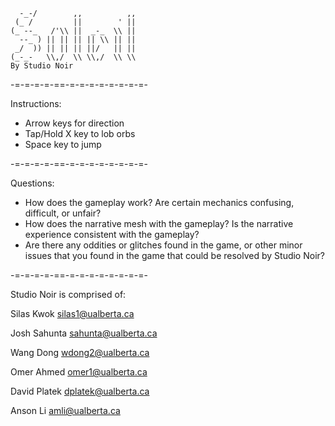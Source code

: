 ```                      
  -_-/        ,,          ,, 
 (_ /         ||        ' || 
(_ --_   /'\\ ||  _-_  \\ || 
  --_ ) || || || || \\ || || 
 _/  )) || || || ||/   || || 
(_-_-   \\,/  \\ \\,/  \\ \\ 
By Studio Noir
```

-=-=-=-=-==-=-=-=-=-=-=-=-=-

Instructions:

* Arrow keys for direction
* Tap/Hold X key to lob orbs
* Space key to jump

-=-=-=-=-==-=-=-=-=-=-=-=-=-

Questions:

* How does the gameplay work? Are certain mechanics confusing, difficult, or unfair?
* How does the narrative mesh with the gameplay? Is the narrative experience consistent with the gameplay?
* Are there any oddities or glitches found in the game, or other minor issues that you found in the game that could be resolved by Studio Noir?

-=-=-=-=-==-=-=-=-=-=-=-=-=-

Studio Noir is comprised of:

Silas Kwok
silas1@ualberta.ca

Josh Sahunta
sahunta@ualberta.ca

Wang Dong 
wdong2@ualberta.ca

Omer Ahmed
omer1@ualberta.ca

David Platek
dplatek@ualberta.ca

Anson Li
amli@ualberta.ca
